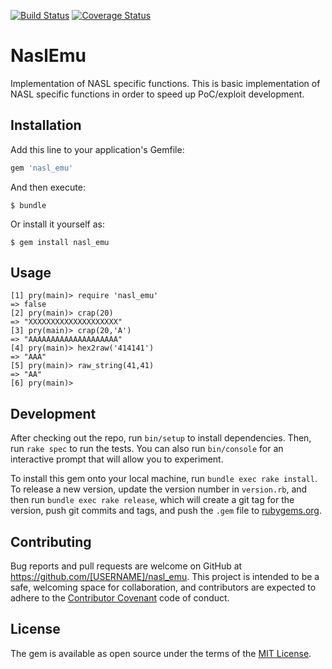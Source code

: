 [![Build Status](https://travis-ci.org/kost/nasl_emu-ruby.png)](https://travis-ci.org/kost/nasl_emu-ruby)
[![Coverage Status](https://coveralls.io/repos/kost/nasl_emu-ruby/badge.png?branch=master)](https://coveralls.io/r/kost/nasl_emu-ruby?branch=master)

# NaslEmu

Implementation of NASL specific functions. This is basic implementation of NASL specific functions in order to speed up PoC/exploit development.


## Installation

Add this line to your application's Gemfile:

```ruby
gem 'nasl_emu'
```

And then execute:

    $ bundle

Or install it yourself as:

    $ gem install nasl_emu

## Usage

```
[1] pry(main)> require 'nasl_emu'
=> false
[2] pry(main)> crap(20)
=> "XXXXXXXXXXXXXXXXXXXX"
[3] pry(main)> crap(20,'A')
=> "AAAAAAAAAAAAAAAAAAAA"
[4] pry(main)> hex2raw('414141')
=> "AAA"
[5] pry(main)> raw_string(41,41)
=> "AA"
[6] pry(main)>
```

## Development

After checking out the repo, run `bin/setup` to install dependencies. Then, run `rake spec` to run the tests. You can also run `bin/console` for an interactive prompt that will allow you to experiment.

To install this gem onto your local machine, run `bundle exec rake install`. To release a new version, update the version number in `version.rb`, and then run `bundle exec rake release`, which will create a git tag for the version, push git commits and tags, and push the `.gem` file to [rubygems.org](https://rubygems.org).

## Contributing

Bug reports and pull requests are welcome on GitHub at https://github.com/[USERNAME]/nasl_emu. This project is intended to be a safe, welcoming space for collaboration, and contributors are expected to adhere to the [Contributor Covenant](http://contributor-covenant.org) code of conduct.


## License

The gem is available as open source under the terms of the [MIT License](http://opensource.org/licenses/MIT).

